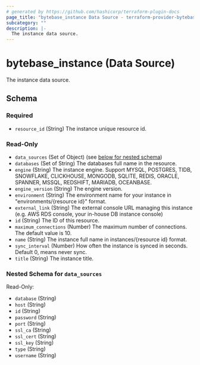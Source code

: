 ```yaml
---
# generated by https://github.com/hashicorp/terraform-plugin-docs
page_title: "bytebase_instance Data Source - terraform-provider-bytebase"
subcategory: ""
description: |-
  The instance data source.
---
```


# bytebase_instance (Data Source)

The instance data source.



<!-- schema generated by tfplugindocs -->
## Schema

### Required

- `resource_id` (String) The instance unique resource id.

### Read-Only

- `data_sources` (Set of Object) (see [below for nested schema](#nestedatt--data_sources))
- `databases` (Set of String) The databases full name in the resource.
- `engine` (String) The instance engine. Support MYSQL, POSTGRES, TIDB, SNOWFLAKE, CLICKHOUSE, MONGODB, SQLITE, REDIS, ORACLE, SPANNER, MSSQL, REDSHIFT, MARIADB, OCEANBASE.
- `engine_version` (String) The engine version.
- `environment` (String) The environment name for your instance in "environments/{resource id}" format.
- `external_link` (String) The external console URL managing this instance (e.g. AWS RDS console, your in-house DB instance console)
- `id` (String) The ID of this resource.
- `maximum_connections` (Number) The maximum number of connections. The default value is 10.
- `name` (String) The instance full name in instances/{resource id} format.
- `sync_interval` (Number) How often the instance is synced in seconds. Default 0, means never sync.
- `title` (String) The instance title.

<a id="nestedatt--data_sources"></a>
### Nested Schema for `data_sources`

Read-Only:

- `database` (String)
- `host` (String)
- `id` (String)
- `password` (String)
- `port` (String)
- `ssl_ca` (String)
- `ssl_cert` (String)
- `ssl_key` (String)
- `type` (String)
- `username` (String)


